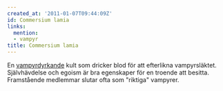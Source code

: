 ```yaml
---
created_at: '2011-01-07T09:44:09Z'
id: Commersium lamia
links:
  mention:
  - vampyr
title: Commersium lamia
---
```


En [vampyrdyrkande] kult som dricker blod för att efterlikna vampyrsläktet. Självhävdelse och egoism
är bra egenskaper för en troende att besitta. Framstående medlemmar slutar ofta som "riktiga"
vampyrer.

  [vampyrdyrkande]: vampyr
